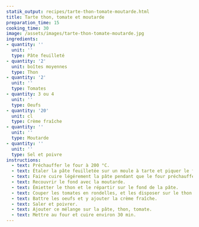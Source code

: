 ```yaml
---
statik_output: recipes/tarte-thon-tomate-moutarde.html
title: Tarte thon, tomate et moutarde
preparation_time: 15
cooking_time: 30
image: /assets/images/tarte-thon-tomate-moutarde.jpg
ingredients:
- quantity: ''
  unit: ''
  type: Pâte feuilleté
- quantity: '2'
  unit: boîtes moyennes
  type: Thon
- quantity: '2'
  unit: ''
  type: Tomates
- quantity: 3 ou 4
  unit: ''
  type: Oeufs
- quantity: '20'
  unit: cl
  type: Crème fraîche
- quantity: ''
  unit: ''
  type: Moutarde
- quantity: ''
  unit: ''
  type: Sel et poivre
instructions:
  - text: Préchauffer le four à 200 °C.
  - text: Étaler la pâte feuilletée sur un moule à tarte et piquer le fond avec une fourchette.
  - text: Faire cuire légérement la pâte pendant que le four préchauffe.
  - text: Recouvrir le fond avec la moutarde.
  - text: Émietter le thon et le répartir sur le fond de la pâte.
  - text: Couper les tomates en rondelles, et les disposer sur le thon.
  - text: Battre les oeufs et y ajouter la crème fraîche.
  - text: Saler et poivrer.
  - text: Ajouter ce mélange sur la pâte, thon, tomate.
  - text: Mettre au four et cuire environ 30 min.
---
```

